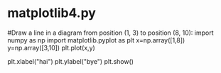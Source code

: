 # matplotlib4.py
#Draw a line in a diagram from position (1, 3) to position (8, 10):
import numpy as np
import matplotlib.pyplot as plt
x=np.array([1,8])
y=np.array([3,10])
plt.plot(x,y)

plt.xlabel("hai")
plt.ylabel("bye")
plt.show()
